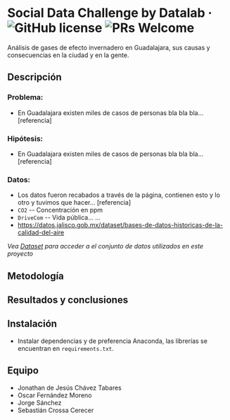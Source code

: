 # Social Data Challenge by Datalab &middot; ![GitHub license](https://img.shields.io/badge/license-MIT-blue.svg) ![PRs Welcome](https://img.shields.io/badge/PRs-welcome-brightgreen.svg)
Análisis de gases de efecto invernadero en Guadalajara, sus causas y consecuencias en la ciudad y en la gente.


## Descripción

### **Problema:**
* En Guadalajara existen miles de casos de personas bla bla bla...
[referencia]

### **Hipótesis:**
* En Guadalajara existen miles de casos de personas bla bla bla...
[referencia]

### **Datos:**
* Los datos fueron recabados a través de la página, contienen esto y lo otro y tuvimos que hacer...
[referencia]
* `CO2` -- Concentración en ppm
* `DriveCom` -- Vida pública...
...
* https://datos.jalisco.gob.mx/dataset/bases-de-datos-historicas-de-la-calidad-del-aire

*Vea [Dataset](https://github.com/adamcaudill/Psychson/wiki/Known-Supported-Devices) para acceder a el conjunto de datos utilizados en este proyecto*

## Metodología



## Resultados y conclusiones



## Instalación
* Instalar dependencias y de preferencia Anaconda, las librerías se encuentran en `requirements.txt`.


## Equipo

* Jonathan de Jesús Chávez Tabares
* Oscar Fernández Moreno
* Jorge Sánchez
* Sebastián Crossa Cerecer
